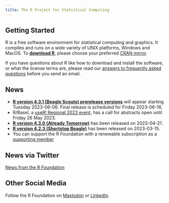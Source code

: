 ```yaml
---
title: The R Project for Statistical Computing
---
```


## Getting Started

R is a free software environment for statistical computing and graphics. It compiles and runs on a wide variety of UNIX platforms, Windows and MacOS. To **[download R](https://cran.r-project.org/mirrors.html)**, please choose your preferred [CRAN mirror](https://cran.r-project.org/mirrors.html).

If you have questions about R like how to download and install the software, or what the license terms are, please read our [answers to frequently asked questions](https://cran.R-project.org/faqs.html) before you send an email.

## News
-   [**R version 4.3.1 (Beagle Scouts) prerelease versions**](http://cran.r-project.org/src/base-prerelease) will appear starting Tuesday 2023-06-06. Final release is scheduled for Friday 2023-06-16. 
- R/Basel, a [useR! Regional 2023 event](conferences/#special-events), has a call for abstracts open until Friday 26 May 2023.
-   [**R version 4.3.0 (Already Tomorrow)**](https://cran.r-project.org/src/base/R-4)
    has been released on 2023-04-21.
-   [**R version 4.2.3 (Shortstop Beagle)**](https://cran.r-project.org/src/base/R-4)
    has been released on 2023-03-15.
- You can support the R Foundation with a renewable subscription as a
  [supporting member](https://www.r-project.org/foundation/donations.html)
  
## News via Twitter

<a class="twitter-timeline"
 href="https://twitter.com/_R_Foundation?ref_src=twsrc%5Etfw"
 data-width="400"
 data-show-replies="false"
 data-chrome="noheader,nofooter,noborders"
 data-dnt="true"
 data-tweet-limit="2">News from the R Foundation</a>
<script async
 src="https://platform.twitter.com/widgets.js"
 charset="utf-8"></script>
 
## Other Social Media

<!-- rel="me" required to verify on Mastodon -->
Follow the R Foundation on <a rel="me" href="https://fosstodon.org/@R_Foundation">Mastodon</a> or <a href="https://www.linkedin.com/company/the-r-foundation-for-statistical-computing">LinkedIn</a>.

<!--- (Boilerplate for release run-in)
-   [**R version 3.1.3 (Smooth Sidewalk) prerelease versions**](https://cran.r-project.org/src/base-prerelease/) will appear starting February 28. Final release is scheduled for 2015-03-09.
-->
